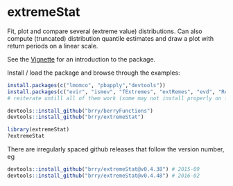 extremeStat
===========

Fit, plot and compare several (extreme value) distributions. 
Can also compute (truncated) distribution quantile estimates and draw a plot with return periods on a linear scale.

See the [Vignette](http://htmlpreview.github.io/?https://github.com/brry/extremeStat/blob/master/inst/doc/quantileEstimation.html) for an introduction to the package.

Install / load the package and browse through the examples:
```R
install.packages(c("lmomco", "pbapply","devtools"))
install.packages(c("evir", "ismev", "fExtremes", "extRemes", "evd", "Renext"))
# reiterate untill all of them work (some may not install properly on first try)

devtools::install_github("brry/berryFunctions")
devtools::install_github("brry/extremeStat") 

library(extremeStat)
?extremeStat
```
There are irregularly spaced github releases that follow the version number, eg
```R
devtools::install_github("brry/extremeStat@v0.4.38") # 2015-09
devtools::install_github("brry/extremeStat@v0.4.48") # 2016-02
```